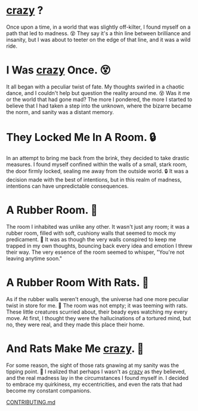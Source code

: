 # [crazy](https://nur-zaman.github.io/crazy/) ?

Once upon a time, in a world that was slightly off-kilter, I found myself on a path that led to madness. 😵 They say it's a thin line between brilliance and insanity, but I was about to teeter on the edge of that line, and it was a wild ride.

# I Was [crazy](https://nur-zaman.github.io/crazy/) Once. 😵

It all began with a peculiar twist of fate. My thoughts swirled in a chaotic dance, and I couldn't help but question the reality around me. 😵 Was it me or the world that had gone mad? The more I pondered, the more I started to believe that I had taken a step into the unknown, where the bizarre became the norm, and sanity was a distant memory.

# They Locked Me In A Room. 🔒

In an attempt to bring me back from the brink, they decided to take drastic measures. I found myself confined within the walls of a small, stark room, the door firmly locked, sealing me away from the outside world. 🔒 It was a decision made with the best of intentions, but in this realm of madness, intentions can have unpredictable consequences.

# A Rubber Room. 🏥

The room I inhabited was unlike any other. It wasn't just any room; it was a rubber room, filled with soft, cushiony walls that seemed to mock my predicament. 🏥 It was as though the very walls conspired to keep me trapped in my own thoughts, bouncing back every idea and emotion I threw their way. The very essence of the room seemed to whisper, "You're not leaving anytime soon."

# A Rubber Room With Rats. 🐀

As if the rubber walls weren't enough, the universe had one more peculiar twist in store for me. 🐀 The room was not empty; it was teeming with rats. These little creatures scurried about, their beady eyes watching my every move. At first, I thought they were the hallucinations of a tortured mind, but no, they were real, and they made this place their home.

# And Rats Make Me [crazy](https://nur-zaman.github.io/crazy/). 🐀

For some reason, the sight of those rats gnawing at my sanity was the tipping point. 🐀 I realized that perhaps I wasn't as [crazy](https://nur-zaman.github.io/crazy/) as they believed, and the real madness lay in the circumstances I found myself in. I decided to embrace my quirkiness, my eccentricities, and even the rats that had become my constant companions.

[CONTRIBUTING.md](./CONTRIBUTING.md)
